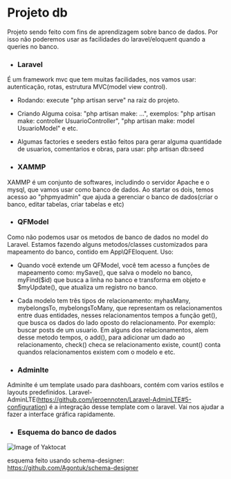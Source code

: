 # Projeto db

Projeto sendo feito com fins de aprendizagem sobre banco de dados. Por isso não poderemos usar as facilidades do laravel/eloquent quando a queries no banco. 

* ### Laravel
É um framework mvc que tem muitas facilidades, nos vamos usar: autenticação, rotas, estrutura MVC(model view control).  

* Rodando: execute "php artisan serve" na raiz do projeto.
* Criando Alguma coisa: "php artisan make: ...", exemplos: "php artisan make: controller UsuarioController", "php artisan make: model UsuarioModel" e etc.
* Algumas factories e seeders estão feitos para gerar alguma quantidade de usuarios, comentarios e obras, para usar: php artisan db:seed

* ### XAMMP
XAMMP é um conjunto de softwares, includindo o servidor Apache e o mysql, que vamos usar como banco de dados. Ao startar os dois, temos acesso ao "phpmyadmin" que ajuda a gerenciar o banco de dados(criar o banco, editar tabelas, criar tabelas e etc)

* ### QFModel
Como não podemos usar os metodos de banco de dados no model do Laravel. Estamos fazendo alguns metodos/classes customizados para mapeamento do banco, contido em App\QFEloquent. Uso:

* Quando você extende um QFModel, você tem acesso a funções de mapeamento como: mySave(), que salva o modelo no banco, myFind($id) que busca a linha no banco e transforma em objeto e $myUpdate(), que atualiza um registro no banco.
* Cada modelo tem três tipos de relacionamento: myhasMany, mybelongsTo, mybelongsToMany, que representam os relacionamentos entre duas entidades, nesses relacionamentos tempos a função get(), que busca os dados do lado oposto do relacionamento. Por exemplo: buscar posts de um usuario. Em alguns dos relacionamentos, alem desse metodo tempos, o add(), para adicionar um dado ao relacionamento, check() checa se relacionamento existe, count() conta quandos relacionamentos existem com o modelo e etc.
 

* ### Adminlte
Adminlte é um template usado para dashboars, contém com varios estilos e layouts predefinidos. Laravel-AdminLTE(https://github.com/jeroennoten/Laravel-AdminLTE#5-configuration) é a integração desse template com o laravel. Vai nos ajudar  a fazer a interface gráfica rapidamente.

* ### Esquema do banco de dados  
![Image of Yaktocat](https://i.imgur.com/N5S0dPv.png)

esquema feito usando schema-designer: https://github.com/Agontuk/schema-designer

